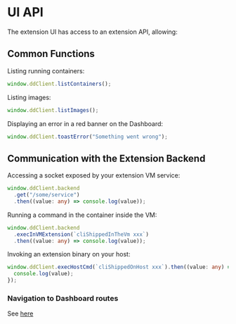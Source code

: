# UI API

The extension UI has access to an extension API, allowing:

## Common Functions

Listing running containers:

```typescript
window.ddClient.listContainers();
```

Listing images:

```typescript
window.ddClient.listImages();
```

Displaying an error in a red banner on the Dashboard:

```typescript
window.ddClient.toastError("Something went wrong");
```

## Communication with the Extension Backend

Accessing a socket exposed by your extension VM service:

```typescript
window.ddClient.backend
  .get("/some/service")
  .then((value: any) => console.log(value));
```

Running a command in the container inside the VM:

```typescript
window.ddClient.backend
  .execInVMExtension(`cliShippedInTheVm xxx`)
  .then((value: any) => console.log(value));
```

Invoking an extension binary on your host:

```typescript
window.ddClient.execHostCmd(`cliShippedOnHost xxx`).then((value: any) => {
  console.log(value);
});
```

### Navigation to Dashboard routes

See [here](dashboard-route-navigation.md)

